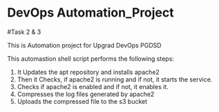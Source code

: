 # DevOps Automation_Project
#Task 2 & 3

This is Automation project for Upgrad DevOps PGDSD

This automastion shell script performs the following steps:
1. It Updates the apt repository and installs apache2
2. Then it Checks, if apache2 is running and if not, it starts the service.
3. Checks if apache2 is enabled and if not, it enables it.
4. Compresses the log files generated by apache2
5. Uploads the compressed file to the s3 bucket

